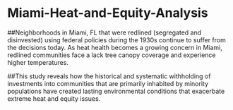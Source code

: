 # Miami-Heat-and-Equity-Analysis

##Neighborhoods in Miami, FL that were redlined (segregated and disinvested) using federal policies during the 1930s continue to suffer from the decisions today. As heat health becomes a growing concern in Miami, redlined communities face a lack tree canopy coverage and experience higher temperatures.

##This study reveals how the historical and systematic withholding of investments into communities that are primarily inhabited by minority populations have created lasting environmental conditions that exacerbate extreme heat and equity issues. 
